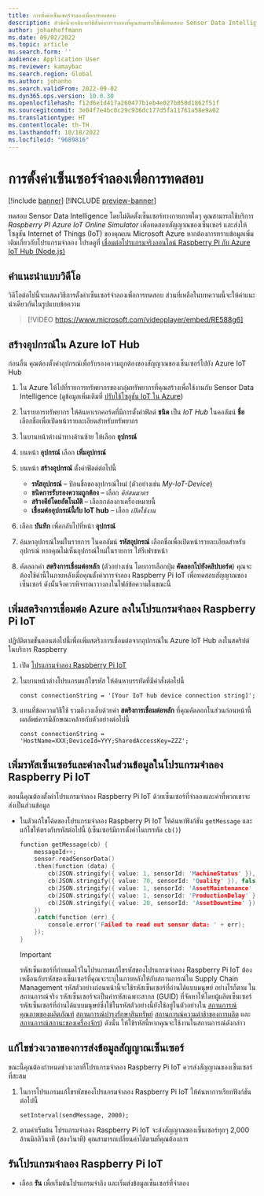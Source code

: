 ```yaml
---
title: การตั้งค่าเซ็นเซอร์จำลองเพื่อการทดสอบ
description: หัวข้อนี้จะอธิบายวิธีตั้งค่าการจำลองที่คุณสามารถใช้เพื่อทดสอบ Sensor Data Intelligence โดยไม่ติดตั้งเซ็นเซอร์ทางกายภาพใดๆ
author: johanhoffmann
ms.date: 09/02/2022
ms.topic: article
ms.search.form: ''
audience: Application User
ms.reviewer: kamaybac
ms.search.region: Global
ms.author: johanho
ms.search.validFrom: 2022-09-02
ms.dyn365.ops.version: 10.0.30
ms.openlocfilehash: f12d6e1d417a260477b1eb4e027b850d1862f51f
ms.sourcegitcommit: 3e04f7e4bc0c29c936dc177d5fa11761a58e9a02
ms.translationtype: HT
ms.contentlocale: th-TH
ms.lasthandoff: 10/18/2022
ms.locfileid: "9689816"
---
```

# <a name="set-up-a-simulated-sensor-for-testing"></a>การตั้งค่าเซ็นเซอร์จำลองเพื่อการทดสอบ

[!include [banner](../includes/banner.md)]
[!INCLUDE [preview-banner](../includes/preview-banner.md)]
<!-- KFM: Preview until further notice -->

ทดสอบ Sensor Data Intelligence โดยไม่ติดตั้งเซ็นเซอร์ทางกายภาพใดๆ คุณสามารถใช้บริการ *Raspberry PI Azure IoT Online Simulator* เพื่อทดสอบสัญญาณของเซ็นเซอร์ และส่งให้โซลูชัน Internet of Things (IoT) ของคุณบน Microsoft Azure หากต้องการทราบข้อมูลเพิ่มเติมเกี่ยวกับโปรแกรมจำลอง โปรดดูที่ [เชื่อมต่อโปรแกรมจริงออนไลน์ Raspberry Pi กับ Azure IoT Hub (Node.js)](/azure/iot-hub/iot-hub-raspberry-pi-web-simulator-get-started)

## <a name="video-instructions"></a>คำแนะนำแบบวิดีโอ

วิดีโอต่อไปนี้จะแสดงวิธีการตั้งค่าเซ็นเซอร์จำลองเพื่อการทดสอบ ส่วนที่เหลือในบทความนี้จะให้คําแนะนําเดียวกันในรูปแบบข้อความ

> [!VIDEO https://www.microsoft.com/videoplayer/embed/RE588g6]

## <a name="create-a-device-in-azure-iot-hub"></a>สร้างอุปกรณ์ใน Azure IoT Hub

ก่อนอื่น คุณต้องตั้งค่าอุปกรณ์เพื่อรับรองความถูกต้องของสัญญาณของเซ็นเซอร์ไปยัง Azure IoT Hub

1. ใน Azure ให้ไปที่รายการทรัพยากรของกลุ่มทรัพยากรที่คุณสร้างเพื่อใช้งานกับ Sensor Data Intelligence (ดูข้อมูลเพิ่มเติมที่ [ปรับใช้โซลูชัน IoT ใน Azure](sdi-deploy-iot-solution-on-azure.md))
1. ในรายการทรัพยากร ให้ค้นหาเรกคอร์ดที่มีการตั้งค่าฟิลด์ **ชนิด** เป็น *IoT Hub* ในคอลัมน์ **ชื่อ** เลือกชื่อเพื่อเปิดหน้ารายละเอียดสำหรับทรัพยากร
1. ในบานหน้าต่างนำทางด้านซ้าย ให้เลือก **อุปกรณ์**
1. บนหน้า **อุปกรณ์** เลือก **เพิ่มอุปกรณ์**
1. บนหน้า **สร้างอุปกรณ์** ตั้งค่าฟิลด์ต่อไปนี้

    - **รหัสอุปกรณ์** – ป้อนชื่อของอุปกรณ์ใหม่ (ตัวอย่างเช่น *My-IoT-Device*)
    - **ชนิดการรับรองความถูกต้อง** – เลือก *คีย์สมมาตร*
    - **สร้างคีย์โดยอัตโนมัติ** – เลือกกล่องกาเครื่องหมายนี้
    - **เชื่อมต่ออุปกรณ์นี้กับ IoT hub** – เลือก *เปิดใช้งาน*

1. เลือก **บันทึก** เพื่อกลับไปที่หน้า **อุปกรณ์**
1. ค้นหาอุปกรณ์ใหม่ในรายการ ในคอลัมน์ **รหัสอุปกรณ์** เลือกชื่อเพื่อเปิดหน้ารายละเอียดสำหรับอุปกรณ์ หากคุณไม่เห็นอุปกรณ์ใหม่ในรายการ ให้รีเฟรชหน้า
1. คัดลอกค่า **สตริงการเชื่อมต่อหลัก** (ตัวอย่างเช่น โดยการเลือกปุ่ม **คัดลอกไปยังคลิปบอร์ด**) คุณจะต้องใช้ค่านี้ในภายหลังเมื่อคุณตั้งค่าการจำลอง Raspberry Pi IoT เพื่อทดสอบสัญญาณของเซ็นเซอร์ ดังนั้นจึงควรพิจารณาวางลงในไฟล์ข้อความในขณะนี้

## <a name="add-the-azure-connection-string-to-the-raspberry-pi-iot-simulator"></a>เพิ่มสตริงการเชื่อมต่อ Azure ลงในโปรแกรมจำลอง Raspberry Pi IoT

ปฏิบัติตามขั้นตอนต่อไปนี้เพื่อเพิ่มสตริงการเชื่อมต่อจากอุปกรณ์ใน Azure IoT Hub ลงในสคริปต์ในบริการ Raspberry

1. เปิด [โปรแกรมจำลอง Raspberry Pi IoT](https://azure-samples.github.io/raspberry-pi-web-simulator/)
1. ในบานหน้าต่างโปรแกรมแก้ไขรหัส ให้ค้นหาบรรทัดที่มีคำสั่งต่อไปนี้

    `const connectionString = '[Your IoT hub device connection string]';`

1. แทนที่ข้อความวิธีใช้ รวมถึงวงเล็บด้วยค่า **สตริงการเชื่อมต่อหลัก** ที่คุณคัดลอกในส่วนก่อนหน้านี้ ผลลัพธ์ควรมีลักษณะคล้ายกับตัวอย่างต่อไปนี้

    `const connectionString = 'HostName=XXX;DeviceId=YYY;SharedAccessKey=ZZZ';`

## <a name="add-sensor-ids-and-values-to-the-payload-in-the-raspberry-pi-iot-simulator"></a>เพิ่มรหัสเซ็นเซอร์และค่าลงในส่วนข้อมูลในโปรแกรมจำลอง Raspberry Pi IoT

ตอนนี้คุณต้องตั้งค่าโปรแกรมจําลอง Raspberry Pi IoT ด้วยเซ็นเซอร์ที่จำลองและค่าที่พวกเขาจะส่งเป็นส่วนข้อมูล

- ในตัวแก้ไขโค้ดของโปรแกรมจำลอง Raspberry Pi IoT ให้ค้นหาฟังก์ชัน `getMessage` และแก้ไขให้ตรงกับรหัสต่อไปนี้ (เซ็นเซอร์มีการตั้งค่าในบรรทัด `cb()`)

    ```cpp
    function getMessage(cb) {
        messageId++;
        sensor.readSensorData()
        .then(function (data) {
            cb(JSON.stringify({ value: 1, sensorId: 'MachineStatus' }), false);
            cb(JSON.stringify({ value: 70, sensorId: 'Quality' }), false);
            cb(JSON.stringify({ value: 1, sensorId: 'AssetMaintenance' }), false);
            cb(JSON.stringify({ value: 1, sensorId: 'ProductionDelay' }), false);
            cb(JSON.stringify({ value: 20, sensorId: 'AssetDowntime' }), false);
        })
        .catch(function (err) {
            console.error('Failed to read out sensor data: ' + err);
        });
    }
    ```

    > [!IMPORTANT]
    > รหัสเซ็นเซอร์ที่กําหนดไว้ในโปรแกรมแก้ไขรหัสของโปรแกรมจำลอง Raspberry Pi IoT ต้องเหมือนกับรหัสของเซ็นเซอร์ที่คุณจะระบุในภายหลังให้กับสถานการณ์ใน Supply Chain Management รหัสตัวอย่างก่อนหน้านี้จะใช้รหัสเซ็นเซอร์ที่อ่านได้แบบมนุษย์ อย่างไรก็ตาม ในสถานการณ์จริง รหัสเซ็นเซอร์จะเป็นค่ารหัสเฉพาะสากล (GUID) ที่จัดหาให้โดยผู้ผลิตเซ็นเซอร์ รหัสเซ็นเซอร์ที่อ่านได้แบบมนุษย์ซึ่งใช้ในรหัสตัวอย่างนี้ยังใช้อยู่ในตัวอย่างใน [สถานการณ์คุณภาพของผลิตภัณฑ์](sdi-scenario-product-quality.md) [สถานการณ์บำรุงรักษาสินทรัพย์](sdi-scenario-asset-maintenance.md) [สถานการณ์ความล่าช้าของการผลิต](sdi-scenario-production-delays.md) และ [สถานการณ์สถานะของเครื่องจักร](sdi-scenario-equipment-downtime.md)) ดังนั้น ให้ใช้รหัสนี้หากคุณจะใช้งานในสถานการณ์ดังกล่าว

## <a name="edit-the-interval-for-sending-sensor-signals"></a>แก้ไขช่วงเวลาของการส่งข้อมูลสัญญาณเซ็นเซอร์

ขณะนี้คุณต้องกําหนดช่วงเวลาที่โปรแกรมจำลอง Raspberry Pi IoT ควรส่งสัญญาณของเซ็นเซอร์ที่สะสม

1. ในการโปรแกรมแก้ไขรหัสของโปรแกรมจำลอง Raspberry Pi IoT ให้ค้นหาการเรียกฟังก์ชันต่อไปนี้

    `setInterval(sendMessage, 2000);`

2. ตามค่าเริ่มต้น โปรแกรมจำลอง Raspberry Pi IoT จะส่งสัญญาณของเซ็นเซอร์ทุกๆ 2,000 ล้านมิลลิวินาที (สองวินาที) คุณสามารถเปลี่ยนค่าได้ตามที่คุณต้องการ

## <a name="run-the-raspberry-pi-iot-simulator"></a>รันโปรแกรมจำลอง Raspberry Pi IoT

- เลือก **รัน** เพื่อเริ่มต้นโปรแกรมจําลิง และเริ่มส่งข้อมูลเซ็นเซอร์ที่จําลอง
